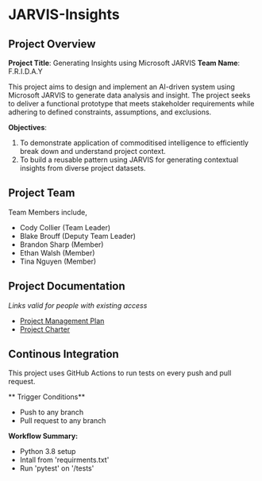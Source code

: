 # JARVIS-Insights
## Project Overview
**Project Title**: Generating Insights using Microsoft JARVIS
**Team Name**: F.R.I.D.A.Y

This project aims to design and implement an AI-driven system using Microsoft JARVIS to generate data analysis and insight. The project seeks to deliver a functional prototype that meets stakeholder requirements while adhering to defined constraints, assumptions, and exclusions.

**Objectives**:
1. To demonstrate application of commoditised intelligence to efficiently break down and understand project context.
2. To build a reusable pattern using JARVIS for generating contextual insights from diverse project datasets.


## Project Team 
Team Members include,
- Cody Collier (Team Leader)
- Blake Brouff (Deputy Team Leader)
- Brandon Sharp (Member)
- Ethan Walsh (Member)
- Tina Nguyen (Member)

## Project Documentation
*Links valid for people with existing access*
- [Project Management Plan](https://csuprod-my.sharepoint.com/:w:/r/personal/bbrouf01_student_csu_edu_au1/Documents/ITC303%20-%20Team%20F.R.I.D.A.Y/Assessment%201/ITC303%20-%20Group%205%20-%20Project%20Management%20Plan%20(Initial).docx?d=w8accb5a19a9e403a9c41d62b3726d72b&csf=1&web=1&e=zIzzHL)
- [Project Charter](https://csuprod-my.sharepoint.com/:w:/r/personal/bbrouf01_student_csu_edu_au1/Documents/ITC303%20-%20Team%20F.R.I.D.A.Y/Assessment%201/ITC303%20-%20Group%205%20-%20Project%20Charter.docx?d=w04393f03867446749d2b2e4130b44514&csf=1&web=1&e=HmJKJ4)


## Continous Integration 

This project uses GitHub Actions to run tests on every push and pull request. 

** Trigger Conditions**
- Push to any branch
- Pull request to any branch

**Workflow Summary:**
- Python 3.8 setup
- Intall from 'requirments.txt'
- Run 'pytest' on '/tests'

